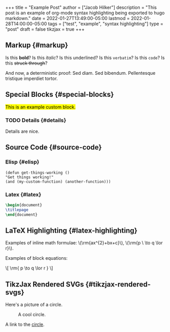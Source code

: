 +++
title = "Example Post"
author = ["Jacob Hilker"]
description = "This post is an example of org-mode syntax highlighting being exported to hugo markdown."
date = 2022-01-27T13:49:00-05:00
lastmod = 2022-01-28T14:00:00-05:00
tags = ["test", "example", "syntax highlighting"]
type = "post"
draft = false
tikzjax = true
+++

## Markup {#markup}

Is this **bold**? Is this _italic_? Is this <span class="underline">underlined</span>? Is this `verbatim`? Is this `code`? Is this ~~struck through~~?

And now, a deterministic proof: Sed diam.  Sed bibendum.  Pellentesque tristique imperdiet tortor.


## Special Blocks {#special-blocks}
<mark>This is an example custom block.</mark>


### <span class="org-todo todo TODO">TODO</span> Details {#details}

Details are nice.


## Source Code {#source-code}


### Elisp {#elisp}

```elisp
(defun get-things-working ()
"Get things working!"
(and (my-custom-function) (another-function)))
```


### Latex {#latex}

```latex
\begin{document}
\titlepage
\end{document}
```


## LaTeX Highlighting {#latex-highlighting}

Examples of inline math formulae: \\(\rm{ax^{2}+bx+c}\\), \\(\rm{p \  \to q \lor r}\\).

Examples of block equations:

\\[
\rm{
p \to q \lor r
}
\\]


## TikzJax Rendered SVGs {#tikzjax-rendered-svgs}

Here's a picture of a circle.
<span class="org-target" id="org-target--circle"></span>

<figure>
<script type="text/tikz">
  \begin{tikzpicture}
\draw[red] (0,0) circle (1in);
\end{tikzpicture}
</script>
<figcaption>A cool circle.</figcaption>
</figure>

A link to the [circle](#org-target--circle).